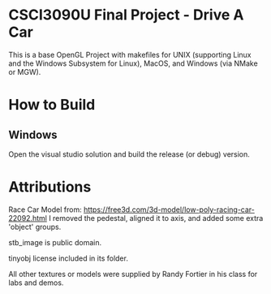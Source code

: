 # CSCI3090U Final Project - Drive A Car

This is a base OpenGL Project with makefiles for UNIX (supporting Linux and the Windows Subsystem for Linux), MacOS, and Windows (via NMake or MGW).

# How to Build

## Windows
Open the visual studio solution and build the release (or debug) version.


# Attributions
Race Car Model from: https://free3d.com/3d-model/low-poly-racing-car-22092.html
I removed the pedestal, aligned it to axis, and added some extra 'object' groups.

stb_image is public domain.

tinyobj license included in its folder.

All other textures or models were supplied by Randy Fortier in his class for labs and demos.